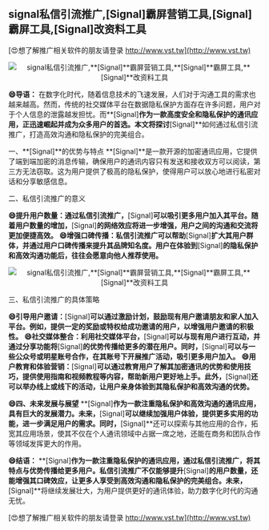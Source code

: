 ## **signal私信引流推广,**[Signal]**霸屏营销工具,**[Signal]**霸屏工具,**[Signal]**改资料工具**

[😍想了解推广相关软件的朋友请登录 http://www.vst.tw](http://www.vst.tw)

 <center><img src="https://vst.tw/MP4/tuiguang/png/7.png" alt="signal私信引流推广,**[Signal]**霸屏营销工具,**[Signal]**霸屏工具,**[Signal]**改资料工具"></center>

**😄导语：**
在数字化时代，随着信息技术的飞速发展，人们对于沟通工具的需求也越来越高。然而，传统的社交媒体平台在数据隐私保护方面存在许多问题，用户对于个人信息的泄露越发担忧。而**[Signal]**作为一款高度安全和隐私保护的通讯应用，正迅速崛起并成为众多用户的首选。本文将探讨**[Signal]**如何通过私信引流推广，打造高效沟通和隐私保护的完美组合。

一、**[Signal]**的优势与特点
**[Signal]**是一款开源的加密通讯应用，它提供了端到端加密的消息传输，确保用户的通讯内容只有发送和接收双方可以阅读，第三方无法窃取。这为用户提供了极高的隐私保护，使得用户可以放心地进行私密对话和分享敏感信息。

二、私信引流推广的意义

**😄提升用户数量：通过私信引流推广，**[Signal]**可以吸引更多用户加入其平台。随着用户数量的增加，**[Signal]**的网络效应将进一步增强，用户之间的沟通和交流将更加便捷高效。**
**😄增强口碑传播：私信引流推广可以帮助**[Signal]**扩大其用户群体，并通过用户口碑传播来提升其品牌知名度。用户在体验到**[Signal]**的隐私保护和高效沟通功能后，往往会愿意向他人推荐使用。**

 <center><img src="https://vst.tw/MP4/tuiguang/png/8.png" alt="signal私信引流推广,**[Signal]**霸屏营销工具,**[Signal]**霸屏工具,**[Signal]**改资料工具"></center>

三、私信引流推广的具体策略

**😄引导用户邀请：**[Signal]**可以通过激励计划，鼓励现有用户邀请朋友和家人加入平台。例如，提供一定的奖励或特权给成功邀请的用户，以增强用户邀请的积极性。**
**😄社交媒体整合：利用社交媒体平台，**[Signal]**可以与现有用户进行互动，并通过分享功能将**[Signal]**的优势传播给更多的潜在用户。同时，**[Signal]**可以与一些公众号或明星账号合作，在其账号下开展推广活动，吸引更多用户加入。**
**😄用户教育和体验营销：**[Signal]**可以通过教育用户了解其加密通讯的优势和使用技巧，提供使用指南和视频教程等内容，帮助新用户更好地上手。此外，**[Signal]**还可以举办线上或线下的活动，让用户亲身体验到其隐私保护和高效沟通的优势。**

**😄四、未来发展与展望**
**[Signal]**作为一款注重隐私保护和高效沟通的通讯应用，具有巨大的发展潜力。未来，**[Signal]**可以继续加强用户体验，提供更多实用的功能，进一步满足用户的需求。同时，**[Signal]**还可以探索与其他应用的合作，拓宽其应用场景，使其不仅在个人通讯领域中占据一席之地，还能在商务和团队合作等领域发挥更大的作用。

**😄结语：**
**[Signal]**作为一款注重隐私保护的通讯应用，通过私信引流推广，将其特点与优势传播给更多用户。私信引流推广不仅能够提升**[Signal]**的用户数量，还能增强其口碑效应，让更多人享受到高效沟通和隐私保护的完美组合。未来，**[Signal]**将继续发展壮大，为用户提供更好的通讯体验，助力数字化时代的沟通无忧。

[😍想了解推广相关软件的朋友请登录 http://www.vst.tw](http://www.vst.tw)



